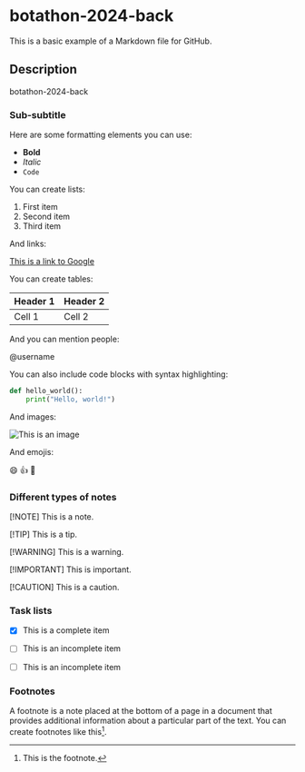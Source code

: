 # botathon-2024-back

This is a basic example of a Markdown file for GitHub.

## Description

botathon-2024-back

### Sub-subtitle

Here are some formatting elements you can use:

- **Bold**
- *Italic*
- `Code`

You can create lists:

1. First item
2. Second item
3. Third item

And links:

[This is a link to Google](https://www.google.com)

You can create tables:

| Header 1 | Header 2 |
| -------- | -------- |
| Cell 1   | Cell 2   |

And you can mention people:

@username

You can also include code blocks with syntax highlighting:

```python
def hello_world():
    print("Hello, world!")
```

And images:

![This is an image](https://via.placeholder.com/150)

And emojis:

:smile: :+1: :rocket:

### Different types of notes

[!NOTE]
This is a note.

[!TIP]
This is a tip.

[!WARNING]
This is a warning.

[!IMPORTANT]
This is important.

[!CAUTION]
This is a caution.

### Task lists

- [x] This is a complete item
- [ ] This is an incomplete item
- [ ] This is an incomplete item


### Footnotes

A footnote is a note placed at the bottom of a page in a document that provides additional information about a particular part of the text. You can create footnotes like this[^1].

[^1]: This is the footnote.